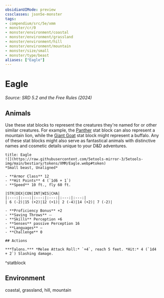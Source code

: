 ```yaml
---
obsidianUIMode: preview
cssclasses: json5e-monster
tags:
- compendium/src/5e/xmm
- monster/cr/0
- monster/environment/coastal
- monster/environment/grassland
- monster/environment/hill
- monster/environment/mountain
- monster/size/small
- monster/type/beast
aliases: ["Eagle"]
---
```

# Eagle
*Source: SRD 5.2 and the Free Rules (2024)*  

## Animals

Use these stat blocks to represent the creatures they're named for or other similar creatures. For example, the [Panther](compendium/bestiary/beast/panther-xmm.md) stat block can also represent a mountain lion, while the [Giant Goat](compendium/bestiary/beast/giant-goat-xmm.md) stat block might represent a buffalo. Any of these stat blocks might also serve as fantastical animals with distinctive names and cosmetic details unique to your D&D adventures.

```ad-statblock
title: Eagle
![](https://raw.githubusercontent.com/5etools-mirror-3/5etools-img/main/bestiary/tokens/XMM/Eagle.webp#token)
*Small beast, Unaligned*

- **Armor Class** 12
- **Hit Points** 4 (`1d6 + 1`)
- **Speed** 10 ft., fly 60 ft.

|STR|DEX|CON|INT|WIS|CHA|
|:---:|:---:|:---:|:---:|:---:|:---:|
| 6 (-2)|15 (+2)|12 (+1)| 2 (-4)|14 (+2)| 7 (-2)|

- **Proficiency Bonus** +2
- **Saving Throws** ⏤
- **Skills** Perception +6
- **Senses** passive Perception 16
- **Languages** —
- **Challenge** 0

## Actions

***Talons.*** *Melee Attack Roll:* `+4`, reach 5 feet. *Hit:* 4 (`1d4 + 2`) Slashing damage.
```
^statblock

## Environment

coastal, grassland, hill, mountain
